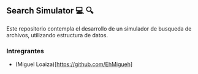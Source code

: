 ## Search Simulator 💻 🔍

Este repositorio contempla el desarrollo de un simulador de busqueda de archivos, utilizando estructura de datos.

### Intregrantes

- (Miguel Loaiza)[https://github.com/EhMigueh]
